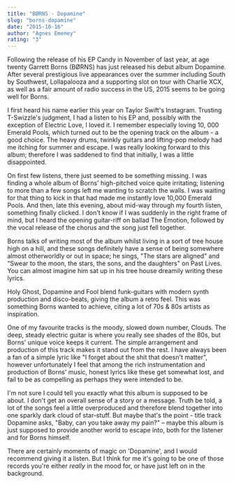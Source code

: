 ```yaml
---
title: "BØRNS - Dopamine"
slug: "borns-dopamine"
date: "2015-10-16"
author: "Agnes Emeney"
rating: "3"
---
```


Following the release of his EP Candy in November of last year, at age twenty Garrett Borns (BØRNS) has just released his debut album Dopamine. After several prestigious live appearances over the summer including South by Southwest, Lollapalooza and a supporting slot on tour with Charlie XCX, as well as a fair amount of radio success in the US, 2015 seems to be going well for Borns.

I first heard his name earlier this year on Taylor Swift's Instagram. Trusting T-Swizzle's judgment, I had a listen to his EP and, possibly with the exception of Electric Love, I loved it. I remember especially loving 10, 000 Emerald Pools, which turned out to be the opening track on the album - a good choice. The heavy drums, twinkly guitars and lifting-pop melody had me itching for summer and escape. I was really looking forward to this album; therefore I was saddened to find that initially, I was a little disappointed.

On first few listens, there just seemed to be something missing. I was finding a whole album of Borns' high-pitched voice quite irritating; listening to more than a few songs left me wanting to scratch the walls. I was waiting for that thing to kick in that had made me instantly love 10,000 Emerald Pools. And then, late this evening, about mid-way through my fourth listen, something finally clicked. I don't know if I was suddenly in the right frame of mind, but I heard the opening guitar-riff on ballad The Emotion, followed by the vocal release of the chorus and the song just fell together.

Borns talks of writing most of the album whilst living in a sort of tree house high on a hill, and these songs definitely have a sense of being somewhere almost otherworldly or out in space; he sings, "The stars are aligned" and “Swear to the moon, the stars, the sons, and the daughters" on Past Lives. You can almost imagine him sat up in his tree house dreamily writing these lyrics.

Holy Ghost, Dopamine and Fool blend funk-guitars with modern synth production and disco-beats, giving the album a retro feel. This was something Borns wanted to achieve, citing a lot of 70s & 80s artists as inspiration.

One of my favourite tracks is the moody, slowed down number, Clouds. The deep, steady electric guitar is where you really see shades of the 80s, but Borns' unique voice keeps it current. The simple arrangement and production of this track makes it stand out from the rest. I have always been a fan of a simple lyric like "I forget about the shit that doesn't matter", however unfortunately I feel that among the rich instrumentation and production of Borns' music, honest lyrics like these get somewhat lost, and fail to be as compelling as perhaps they were intended to be.

I'm not sure I could tell you exactly what this album is supposed to be about. I don't get an overall sense of a story or a message. Truth be told, a lot of the songs feel a little overproduced and therefore blend together into one sparkly dark cloud of star-stuff. But maybe that's the point - title track Dopamine asks, "Baby, can you take away my pain?" – maybe this album is just supposed to provide another world to escape into, both for the listener and for Borns himself.

There are certainly moments of magic on 'Dopamine', and I would recommend giving it a listen. But I think for me it's going to be one of those records you're either _really_ in the mood for, or have just left on in the background.

